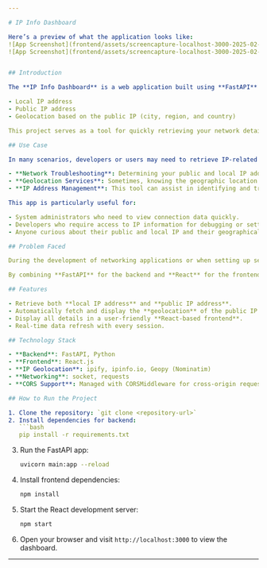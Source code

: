 ```yaml
---

# IP Info Dashboard

Here’s a preview of what the application looks like:
![App Screenshot](frontend/assets/screencapture-localhost-3000-2025-02-23-11_49_38.png)
![App Screenshot](frontend/assets/screencapture-localhost-3000-2025-02-23-11_49_48.png)


## Introduction

The **IP Info Dashboard** is a web application built using **FastAPI** for the backend and **React** for the frontend. It provides a simple and interactive interface to view key information about the user's network connection, including:

- Local IP address
- Public IP address
- Geolocation based on the public IP (city, region, and country)

This project serves as a tool for quickly retrieving your network details and understanding your connection better, especially when working with networking applications, diagnosing issues, or testing different configurations.

## Use Case

In many scenarios, developers or users may need to retrieve IP-related details such as:

- **Network Troubleshooting**: Determining your public and local IP addresses can help troubleshoot network-related issues.
- **Geolocation Services**: Sometimes, knowing the geographic location of the IP address is necessary to provide localized content or services.
- **IP Address Management**: This tool can assist in identifying and tracking network devices by their IP addresses.

This app is particularly useful for:

- System administrators who need to view connection data quickly.
- Developers who require access to IP information for debugging or setting up network-related features in their applications.
- Anyone curious about their public and local IP and their geographical location.

## Problem Faced

During the development of networking applications or when setting up servers, I often found myself manually checking the local and public IP addresses, as well as the geolocation, which is a tedious and time-consuming task. To streamline this process and to gain quick access to all this data, I decided to build this simple dashboard application. The challenge was ensuring that the application could fetch the local IP and accurately detect the public IP, as well as provide relevant location information using reliable APIs.

By combining **FastAPI** for the backend and **React** for the frontend, this project solves the problem of quickly displaying this information in an easy-to-read format and is a useful tool for anyone needing to monitor or manage their network connection.

## Features

- Retrieve both **local IP address** and **public IP address**.
- Automatically fetch and display the **geolocation** of the public IP.
- Display all details in a user-friendly **React-based frontend**.
- Real-time data refresh with every session.

## Technology Stack

- **Backend**: FastAPI, Python
- **Frontend**: React.js
- **IP Geolocation**: ipify, ipinfo.io, Geopy (Nominatim)
- **Networking**: socket, requests
- **CORS Support**: Managed with CORSMiddleware for cross-origin requests

## How to Run the Project

1. Clone the repository: `git clone <repository-url>`
2. Install dependencies for backend:
   ```bash
   pip install -r requirements.txt
   ```
3. Run the FastAPI app:
   ```bash
   uvicorn main:app --reload
   ```
4. Install frontend dependencies:
   ```bash
   npm install
   ```
5. Start the React development server:
   ```bash
   npm start
   ```
6. Open your browser and visit `http://localhost:3000` to view the dashboard.

---
```


